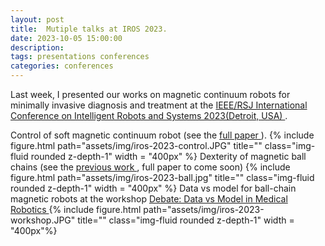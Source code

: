 ```yaml
---
layout: post
title:  Mutiple talks at IROS 2023.
date: 2023-10-05 15:00:00
description: 
tags: presentations conferences
categories: conferences
---
```

Last week, I presented our works on magnetic continuum robots for minimally invasive diagnosis and treatment at the 
<a href='https://ieee-iros.org/'> IEEE/RSJ International Conference on Intelligent Robots and Systems 
2023(Detroit, USA) </a>.

Control of soft magnetic continuum robot (see the <a href='https://ieeexplore.ieee.org/abstract/document/10121625'> full paper </a>).
{% include figure.html path="assets/img/iros-2023-control.JPG" title="" class="img-fluid rounded z-depth-1" width = "400px" %}
Dexterity of magnetic ball chains (see the <a href='https://ieeexplore.ieee.org/abstract/document/10130219'> previous work </a>, full paper to come soon)
{% include figure.html path="assets/img/iros-2023-ball.jpg" title="" class="img-fluid rounded z-depth-1" width = "400px" %}
Data vs model for ball-chain magnetic robots at the workshop <a href='https://medrob-workshop.github.io/'> Debate: Data vs Model in Medical Robotics </a>
{% include figure.html path="assets/img/iros-2023-workshop.JPG" title="" class="img-fluid rounded z-depth-1" width = "400px"%}
